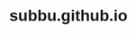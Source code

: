 # subbu.github.io
<!DOCTYPE html>
<html lang="en">
<head>
    <meta charset="UTF-8">
    <meta name="viewport" content="width=device-width, initial-scale=1.0">
    <title>Tree Branch Linked Boxes</title>
    <style>
        body {
            font-family: Arial, sans-serif;
            display: flex;
            justify-content: center;
            align-items: center;
            height: 100vh;
            background: black;
            background: url('https://static.vecteezy.com/system/resources/previews/032/325/417/non_2x/3d-cartoon-character-cute-student-kids-boy-dancing-isolated-on-transparent-background-file-cut-out-ai-generated-png.png') no-repeat center center/cover;
            padding: 20px;
            overflow-y: auto;
        }
        .tree {
            display: flex;
            flex-direction: column;
            align-items: center;
        }
        .row {
            display: flex;
            justify-content: center;
            align-items: center;
            gap: 40px;
            margin: 10px 0;
            position: relative;
        }
        .branch {
            display: flex;
            justify-content: center;
            align-items: center;
            position: relative;
        }
        .box {
            width: 150px;
            height: 150px;
            display: flex;
            justify-content: center;
            align-items: center;
            border-radius: 12px;
            background: white;
            box-shadow: 0 4px 8px rgba(0, 0, 0, 0.1);
            transition: transform 0.3s, box-shadow 0.3s, opacity 0.5s;
            cursor: pointer;
        }
        .box:hover {
            transform: translateY(-5px);
            box-shadow: 0 8px 16px rgba(0, 0, 0, 0.2);
            background: #e3f2fd;
        }
        .hidden {
            opacity: 0;
            transform: scale(0);
            transition: opacity 0.5s, transform 0.5s;
        }
        .image-frame {
            width: 150px;
            height: 150px;
            background: url('https://via.placeholder.com/150') no-repeat center center/cover;
            border-radius: 12px;
            display: none;
            opacity: 0;
            transition: opacity 0.5s;
        }
        .image-frame.show {
            display: block;
            opacity: 1;
        }
        a {
            text-decoration: none;
            color: #007bff;
            font-weight: bold;
            font-size: 18px;
        }
    </style>
</head>
<body>
    <div class="tree" id="tree-container"></div>
    <script>
        const links = [
            { url: "https://example1.com", text: "Branch 1" },
            { url: "https://example2.com", text: "Branch 2" },
            { url: "https://example3.com", text: "Branch 3" },
            { url: "https://example4.com", text: "Branch 4" },
            { url: "https://example5.com", text: "Branch 5" },
            { url: "https://example6.com", text: "Branch 6" },
            { url: "https://example7.com", text: "Branch 7" },
            { url: "https://example8.com", text: "Branch 8" }
        ];
        
        const treeContainer = document.getElementById("tree-container");

        for (let i = 0; i < links.length; i += 2) {
            const row = document.createElement('div');
            row.classList.add('row');

            for (let j = i; j < i + 2 && j < links.length; j++) {
                const branch = document.createElement('div');
                branch.classList.add('branch');

                const box = document.createElement('div');
                box.classList.add('box');
                box.dataset.index = j; 

                const anchor = document.createElement('a');
                anchor.href = links[j].url;
                anchor.textContent = links[j].text;
                anchor.target = "_blank";

                const imageFrame = document.createElement('div');
                imageFrame.classList.add('image-frame');

                box.appendChild(anchor);
                branch.appendChild(box);
                branch.appendChild(imageFrame);
                row.appendChild(branch);

                box.addEventListener('click', function() {
                    box.classList.add('hidden');
                    setTimeout(() => {
                        box.style.display = 'none';
                        imageFrame.classList.add('show');
                    }, 500);
                });
            }

            treeContainer.appendChild(row);
        }
    </script>
</body>
</html>
